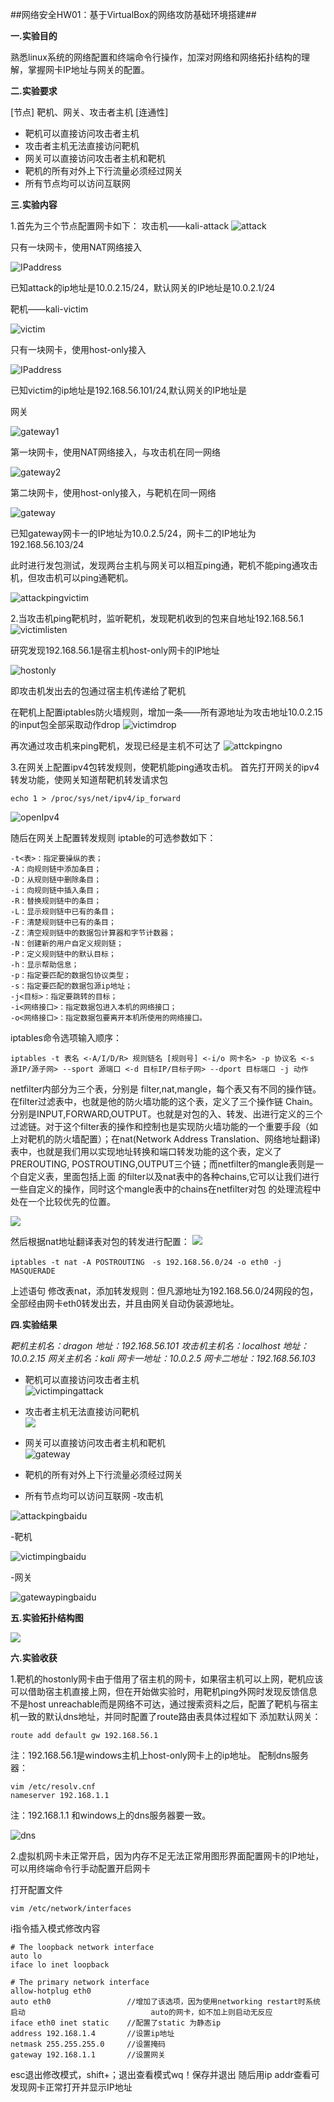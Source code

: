##网络安全HW01：基于VirtualBox的网络攻防基础环境搭建##

**一.实验目的**

熟悉linux系统的网络配置和终端命令行操作，加深对网络和网络拓扑结构的理解，掌握网卡IP地址与网关的配置。

**二.实验要求**

[节点]
靶机、网关、攻击者主机
[连通性]
- 靶机可以直接访问攻击者主机
- 攻击者主机无法直接访问靶机
- 网关可以直接访问攻击者主机和靶机
- 靶机的所有对外上下行流量必须经过网关
- 所有节点均可以访问互联网

**三.实验内容**

1.首先为三个节点配置网卡如下：
攻击机——kali-attack
![attack](https://i.imgur.com/aPEHClQ.png)

只有一块网卡，使用NAT网络接入

![IPaddress](https://i.imgur.com/G3ZZeOP.png)

已知attack的ip地址是10.0.2.15/24，默认网关的IP地址是10.0.2.1/24

靶机——kali-victim

![victim](https://i.imgur.com/63Ab6UI.png)

只有一块网卡，使用host-only接入

![IPaddress](https://i.imgur.com/LVDX7h3.png)

已知victim的ip地址是192.168.56.101/24,默认网关的IP地址是

网关

![gateway1](https://i.imgur.com/6ft31UQ.png)

第一块网卡，使用NAT网络接入，与攻击机在同一网络

![gateway2](https://i.imgur.com/dCz1g2g.png)

第二块网卡，使用host-only接入，与靶机在同一网络

![gateway](https://i.imgur.com/t7squ7t.png)

已知gateway网卡一的IP地址为10.0.2.5/24，网卡二的IP地址为192.168.56.103/24

此时进行发包测试，发现两台主机与网关可以相互ping通，靶机不能ping通攻击机，但攻击机可以ping通靶机。

![attackpingvictim](https://i.imgur.com/IB9I9TZ.png)

2.当攻击机ping靶机时，监听靶机，发现靶机收到的包来自地址192.168.56.1
![victimlisten](https://i.imgur.com/RusUwLI.png)

研究发现192.168.56.1是宿主机host-only网卡的IP地址

![hostonly](https://i.imgur.com/xeYatCs.png)

即攻击机发出去的包通过宿主机传递给了靶机

在靶机上配置iptables防火墙规则，增加一条——所有源地址为攻击地址10.0.2.15的input包全部采取动作drop
![victimdrop](https://i.imgur.com/1vRKJJV.png)

再次通过攻击机来ping靶机，发现已经是主机不可达了
![attckpingno](https://i.imgur.com/4iSiJ0l.png)

3.在网关上配置ipv4包转发规则，使靶机能ping通攻击机。
首先打开网关的ipv4转发功能，使网关知道帮靶机转发请求包
```
echo 1 > /proc/sys/net/ipv4/ip_forward
```
![openIpv4](https://i.imgur.com/qLG7eLp.png)

随后在网关上配置转发规则
iptable的可选参数如下：
```
-t<表>：指定要操纵的表；
-A：向规则链中添加条目；
-D：从规则链中删除条目；
-i：向规则链中插入条目；
-R：替换规则链中的条目；
-L：显示规则链中已有的条目；
-F：清楚规则链中已有的条目；
-Z：清空规则链中的数据包计算器和字节计数器；
-N：创建新的用户自定义规则链；
-P：定义规则链中的默认目标；
-h：显示帮助信息；
-p：指定要匹配的数据包协议类型；
-s：指定要匹配的数据包源ip地址；
-j<目标>：指定要跳转的目标；
-i<网络接口>：指定数据包进入本机的网络接口；
-o<网络接口>：指定数据包要离开本机所使用的网络接口。
```
iptables命令选项输入顺序：
```
iptables -t 表名 <-A/I/D/R> 规则链名 [规则号] <-i/o 网卡名> -p 协议名 <-s 源IP/源子网> --sport 源端口 <-d 目标IP/目标子网> --dport 目标端口 -j 动作
```
netfilter内部分为三个表，分别是 filter,nat,mangle，每个表又有不同的操作链。在filter过滤表中，也就是他的防火墙功能的这个表，定义了三个操作链 Chain。分别是INPUT,FORWARD,OUTPUT。也就是对包的入、转发、出进行定义的三个过滤链。对于这个filter表的操作和控制也是实现防火墙功能的一个重要手段（如上对靶机的防火墙配置）；在nat(Network Address Translation、网络地址翻译)表中，也就是我们用以实现地址转换和端口转发功能的这个表，定义了PREROUTING, POSTROUTING,OUTPUT三个链；而netfilter的mangle表则是一个自定义表，里面包括上面 的filter以及nat表中的各种chains,它可以让我们进行一些自定义的操作，同时这个mangle表中的chains在netfilter对包 的处理流程中处在一个比较优先的位置。

![](https://i.imgur.com/4pBkNE5.png)

然后根据nat地址翻译表对包的转发进行配置：
![](https://i.imgur.com/LK10THY.png)
```
iptables -t nat -A POSTROUTING　-s 192.168.56.0/24 -o eth0 -j  MASQUERADE
```
上述语句 修改表nat，添加转发规则：但凡源地址为192.168.56.0/24网段的包，全部经由网卡eth0转发出去，并且由网关自动伪装源地址。

**四.实验结果**

*靶机主机名：dragon 地址：192.168.56.101*
*攻击机主机名：localhost 地址：10.0.2.15*
*网关主机名：kali 网卡一地址：10.0.2.5
网卡二地址：192.168.56.103*

- 靶机可以直接访问攻击者主机<br>
![victimpingattack](https://i.imgur.com/r8iiVEk.png)

- 攻击者主机无法直接访问靶机<br>
![](https://i.imgur.com/erkvsVa.png)

- 网关可以直接访问攻击者主机和靶机<br>
![gateway](https://i.imgur.com/aZNPDS7.png)

- 靶机的所有对外上下行流量必须经过网关
- 所有节点均可以访问互联网
-攻击机

![attackpingbaidu](https://i.imgur.com/7N85fCG.png)

-靶机

![victimpingbaidu](https://i.imgur.com/wFdqIWU.png)

-网关

![gatewaypingbaidu](https://i.imgur.com/4hTAO3q.png)

**五.实验拓扑结构图**

![](https://i.imgur.com/s9K89qt.png)

**六.实验收获**

1.靶机的hostonly网卡由于借用了宿主机的网卡，如果宿主机可以上网，靶机应该可以借助宿主机直接上网，但在开始做实验时，用靶机ping外网时发现反馈信息不是host unreachable而是网络不可达，通过搜索资料之后，配置了靶机与宿主机一致的默认dns地址，并同时配置了route路由表具体过程如下
添加默认网关：
```
route add default gw 192.168.56.1
```
注：192.168.56.1是windows主机上host-only网卡上的ip地址。
配制dns服务器：
```
vim /etc/resolv.cnf
nameserver 192.168.1.1
```
注：192.168.1.1 和windows上的dns服务器要一致。

![dns](https://i.imgur.com/ug5HlMg.png)

2.虚拟机网卡未正常开启，因为内存不足无法正常用图形界面配置网卡的IP地址，可以用终端命令行手动配置开启网卡

打开配置文件
```
vim /etc/network/interfaces
```
i指令插入模式修改内容
```
# The loopback network interface
auto lo
iface lo inet loopback

# The primary network interface
allow-hotplug eth0
auto eth0                 //增加了该选项，因为使用networking restart时系统启动                            auto的网卡，如不加上则启动无反应
iface eth0 inet static    //配置了static 为静态ip
address 192.168.1.4       //设置ip地址
netmask 255.255.255.0     //设置掩码
gateway 192.168.1.1       //设置网关
```
esc退出修改模式，shift+；退出查看模式wq！保存并退出
随后用ip addr查看可发现网卡正常打开并显示IP地址